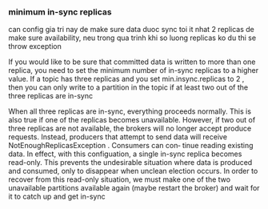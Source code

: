 ### minimum in-sync replicas
can config gia tri nay de make sure data duoc sync toi it nhat 2 replicas de make sure availability, neu trong qua trinh khi
so luong replicas ko du thi se throw exception

If you would like to be sure that committed data is written to more than one replica,
you need to set the minimum number of in-sync replicas to a higher value. If a topic
has three replicas and you set min.insync.replicas to 2 , then you can only write to
a partition in the topic if at least two out of the three replicas are in-sync

When all three replicas are in-sync, everything proceeds normally. This is also true if
one of the replicas becomes unavailable. However, if two out of three replicas are not
available, the brokers will no longer accept produce requests. Instead, producers that
attempt to send data will receive NotEnoughReplicasException . Consumers can con‐
tinue reading existing data. In effect, with this configuation, a single in-sync replica
becomes read-only. This prevents the undesirable situation where data is produced
and consumed, only to disappear when unclean election occurs. In order to recover
from this read-only situation, we must make one of the two unavailable partitions
available again (maybe restart the broker) and wait for it to catch up and get in-sync
